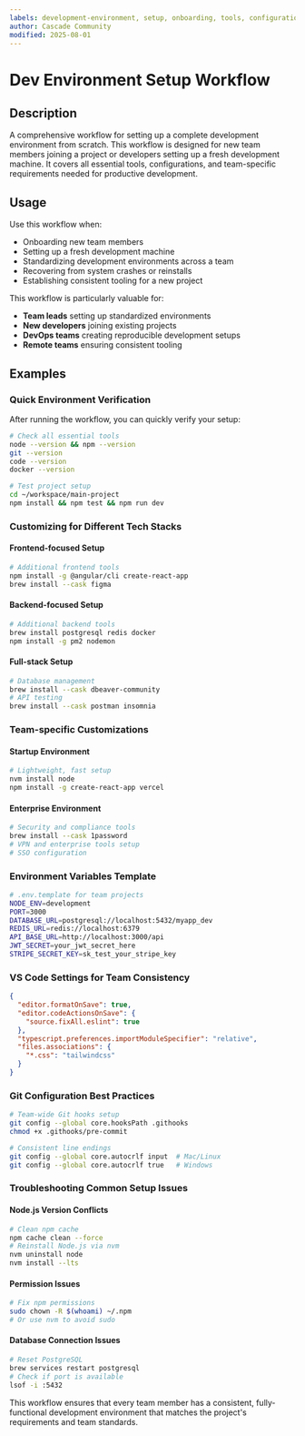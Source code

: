 ```yaml
---
labels: development-environment, setup, onboarding, tools, configuration, git, nodejs, vscode, beginner
author: Cascade Community
modified: 2025-08-01
---
```


# Dev Environment Setup Workflow

## Description

A comprehensive workflow for setting up a complete development environment from scratch. This workflow is designed for new team members joining a project or developers setting up a fresh development machine. It covers all essential tools, configurations, and team-specific requirements needed for productive development.

## Usage

Use this workflow when:
- Onboarding new team members
- Setting up a fresh development machine
- Standardizing development environments across a team
- Recovering from system crashes or reinstalls
- Establishing consistent tooling for a new project

This workflow is particularly valuable for:
- **Team leads** setting up standardized environments
- **New developers** joining existing projects
- **DevOps teams** creating reproducible development setups
- **Remote teams** ensuring consistent tooling

## Examples

### Quick Environment Verification
After running the workflow, you can quickly verify your setup:

```bash
# Check all essential tools
node --version && npm --version
git --version
code --version
docker --version

# Test project setup
cd ~/workspace/main-project
npm install && npm test && npm run dev
```

### Customizing for Different Tech Stacks

#### Frontend-focused Setup
```bash
# Additional frontend tools
npm install -g @angular/cli create-react-app
brew install --cask figma
```

#### Backend-focused Setup
```bash
# Additional backend tools
brew install postgresql redis docker
npm install -g pm2 nodemon
```

#### Full-stack Setup
```bash
# Database management
brew install --cask dbeaver-community
# API testing
brew install --cask postman insomnia
```

### Team-specific Customizations

#### Startup Environment
```bash
# Lightweight, fast setup
nvm install node
npm install -g create-react-app vercel
```

#### Enterprise Environment
```bash
# Security and compliance tools
brew install --cask 1password
# VPN and enterprise tools setup
# SSO configuration
```

### Environment Variables Template
```bash
# .env.template for team projects
NODE_ENV=development
PORT=3000
DATABASE_URL=postgresql://localhost:5432/myapp_dev
REDIS_URL=redis://localhost:6379
API_BASE_URL=http://localhost:3000/api
JWT_SECRET=your_jwt_secret_here
STRIPE_SECRET_KEY=sk_test_your_stripe_key
```

### VS Code Settings for Team Consistency
```json
{
  "editor.formatOnSave": true,
  "editor.codeActionsOnSave": {
    "source.fixAll.eslint": true
  },
  "typescript.preferences.importModuleSpecifier": "relative",
  "files.associations": {
    "*.css": "tailwindcss"
  }
}
```

### Git Configuration Best Practices
```bash
# Team-wide Git hooks setup
git config --global core.hooksPath .githooks
chmod +x .githooks/pre-commit

# Consistent line endings
git config --global core.autocrlf input  # Mac/Linux
git config --global core.autocrlf true   # Windows
```

### Troubleshooting Common Setup Issues

#### Node.js Version Conflicts
```bash
# Clean npm cache
npm cache clean --force
# Reinstall Node.js via nvm
nvm uninstall node
nvm install --lts
```

#### Permission Issues
```bash
# Fix npm permissions
sudo chown -R $(whoami) ~/.npm
# Or use nvm to avoid sudo
```

#### Database Connection Issues
```bash
# Reset PostgreSQL
brew services restart postgresql
# Check if port is available
lsof -i :5432
```

This workflow ensures that every team member has a consistent, fully-functional development environment that matches the project's requirements and team standards.
